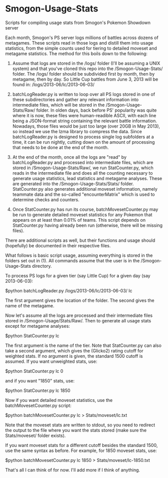 Smogon-Usage-Stats
==================

Scripts for compiling usage stats from Smogon's Pokemon Showdown server



Each month, Smogon's PS server logs millions of battles across dozens of metagames. These scripts read in those logs and distill them into usage statistics, from the simple counts used for tiering to detailed moveset and metagame statistics. The method for this boils down to the following:

1. Assume that logs are stored in the /logs/ folder (I'll be assuming a UNIX system) and that you've cloned this repo into the /Smogon-Usage-Stats/ folder. The /logs/ folder should be subdivided first by month, then by metagame, then by day. So Little Cup battles from June 3, 2013 will be found in: /logs/2013-06/lc/2013-06-03/

2. batchLogReader.py is written to loop over all PS logs stored in one of these subdirectories and gather any relevant information into intermediate files, which will be stored in the /Smogon-Usage-Stats/Raw/ folder. In olden days, back before PS' popularity was quite where it is now, these files were human-readible ASCII, with each line being a JSON-format string containing the relevant battle information. Nowadays, those files would be just too large (over 20GB in May 2013), so instead we use the lzma library to compress the data. Since batchLogReader.py is designed to process single log subfolders at a time, it can be run nightly, cutting down on the amount of processing that needs to be done at the end of the month.

3. At the end of the month, once all the logs are "read" by batchLogReader.py and processed into intermediate files, which are stored in /Smogon-Usage-Stats/Raw/, we run StatCounter.py, which reads in the intermediate file and does all the counting necessary to generate usage statistics, lead statistics and metagame analyses. These are generated into the /Smogon-Usage-Stats/Stats/ folder. StatCounter.py also generates additional moveset information, namely teammate data and the so-called "encounterMatrix" which is used to determine checks and counters.

4. Once StatCounter.py has run its course, batchMovesetCounter.py may be run to generate detailed moveset statistics for any Pokemon that appears on at least than 0.01% of teams. This script depends on StatCounter.py having already been run (otherwise, there will be missing files).



There are additional scripts as well, but their functions and usage should (hopefully) be documented in their respective files.

What follows is basic script usage, assuming everything is stored in the folders set out in (1). All commands assume that the user is in the /Smogon-Usage-Stats directory.

To process PS logs for a given tier (say Little Cup) for a given day (say 2013-06-03):

$python batchLogReader.py /logs/2013-06/lc/2013-06-03/ lc

The first argument gives the location of the folder. The second gives the name of the metagame.


Now let's assume all the logs are processed and their intermediate files stored in /Smogon-Usage/Stats/Raw/. Then to generate all usage stats except for metagame analyses:

$python StatCounter.py lc

The first argument is the name of the tier. Note that StatCounter.py can also take a second argument, which gives the (Glicko2) rating cutoff for weighted stats. If no argument is given, the standard 1500 cutoff is assumed. If you want unweighted stats, use:

$python StatCounter.py lc 0

and if you want "1850" stats, use:

$python StatCounter.py lc 1850

Now if you want detailed moveset statistics, use the batchMovesetCounter.py script:

$python batchMovesetCounter.py lc > Stats/moveset/lc.txt

Note that the moveset stats are written to stdout, so you need to redirect the output to the file where you want the stats stored (make sure the Stats/moveset/ folder exists).

If you want moveset stats for a different cutoff besides the standard 1500, use the same syntax as before. For example, for 1850 moveset stats, use:

$python batchMovesetCounter.py lc 1850 > Stats/moveset/lc-1850.txt



That's all I can think of for now. I'll add more if I think of anything.
